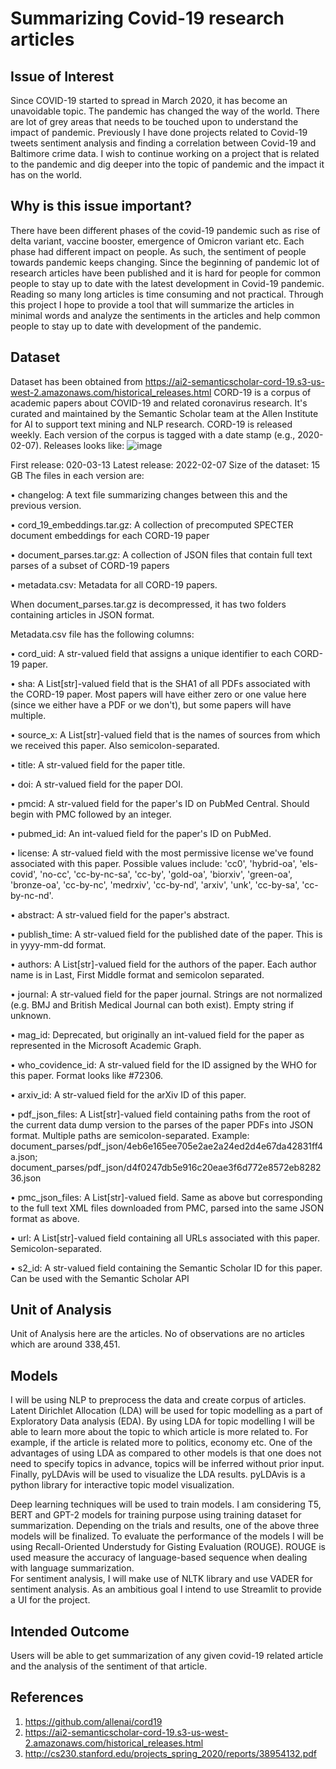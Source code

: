 # Summarizing Covid-19 research articles
## Issue of Interest
Since COVID-19 started to spread in March 2020, it has become an unavoidable topic. The pandemic has changed the way of the world. There are lot of grey areas that needs to be touched upon to understand the impact of pandemic. Previously I have done projects related to Covid-19 tweets sentiment analysis and finding a correlation between Covid-19 and Baltimore crime data. I wish to continue working on a project that is related to the pandemic and dig deeper into the topic of pandemic and the impact it has on the world.
## Why is this issue important?
There have been different phases of the covid-19 pandemic such as rise of delta variant, vaccine booster, emergence of Omicron variant etc. Each phase had different impact on people. As such, the sentiment of people towards pandemic keeps changing. Since the beginning of pandemic lot of research articles have been published and it is hard for people for common people to stay up to date with the latest development in Covid-19 pandemic. Reading so many long articles is time consuming and not practical. Through this project I hope to provide a tool that will summarize the articles in minimal words and analyze the sentiments in the articles and help common people to stay up to date with development of the pandemic. 
## Dataset
Dataset has been obtained from 
https://ai2-semanticscholar-cord-19.s3-us-west-2.amazonaws.com/historical_releases.html
CORD-19 is a corpus of academic papers about COVID-19 and related coronavirus research. It's curated and maintained by the Semantic Scholar team at the Allen Institute for AI to support text mining and NLP research.
CORD-19 is released weekly. Each version of the corpus is tagged with a date stamp (e.g., 2020-02-07). Releases looks like:
![image](https://user-images.githubusercontent.com/95871147/153780062-40e8a9e4-e564-4055-94aa-4e492366a762.png)


 
First release: 020-03-13
Latest release: 2022-02-07
Size of the dataset: 15 GB
The files in each version are:

•	changelog: A text file summarizing changes between this and the previous version.

•	cord_19_embeddings.tar.gz: A collection of precomputed SPECTER document embeddings for each CORD-19 paper

•	document_parses.tar.gz: A collection of JSON files that contain full text parses of a subset of CORD-19 papers

•	metadata.csv: Metadata for all CORD-19 papers.

When document_parses.tar.gz is decompressed, it has two folders containing articles in JSON format. 

Metadata.csv file has the following columns:

•	cord_uid: A str-valued field that assigns a unique identifier to each CORD-19 paper.

•	sha: A List[str]-valued field that is the SHA1 of all PDFs associated with the CORD-19 paper. Most papers will have either zero or one value here (since we either have a PDF or we don't), but some papers will have multiple. 

•	source_x: A List[str]-valued field that is the names of sources from which we received this paper. Also semicolon-separated. 

•	title: A str-valued field for the paper title.

•	doi: A str-valued field for the paper DOI.

•	pmcid: A str-valued field for the paper's ID on PubMed Central. Should begin with PMC followed by an integer.

•	pubmed_id: An int-valued field for the paper's ID on PubMed.

•	license: A str-valued field with the most permissive license we've found associated with this paper. Possible values include: 'cc0', 'hybrid-oa', 'els-covid', 'no-cc', 'cc-by-nc-sa', 'cc-by', 'gold-oa', 'biorxiv', 'green-oa', 'bronze-oa', 'cc-by-nc', 'medrxiv', 'cc-by-nd', 'arxiv', 'unk', 'cc-by-sa', 'cc-by-nc-nd'.

•	abstract: A str-valued field for the paper's abstract.

•	publish_time: A str-valued field for the published date of the paper. This is in yyyy-mm-dd format. 

•	authors: A List[str]-valued field for the authors of the paper. Each author name is in Last, First Middle format and semicolon separated.

•	journal: A str-valued field for the paper journal. Strings are not normalized (e.g. BMJ and British Medical Journal can both exist). Empty string if unknown.

•	mag_id: Deprecated, but originally an int-valued field for the paper as represented in the Microsoft Academic Graph.

•	who_covidence_id: A str-valued field for the ID assigned by the WHO for this paper. Format looks like #72306.

•	arxiv_id: A str-valued field for the arXiv ID of this paper.

•	pdf_json_files: A List[str]-valued field containing paths from the root of the current data dump version to the parses of the paper PDFs into JSON format. Multiple paths are semicolon-separated. Example: document_parses/pdf_json/4eb6e165ee705e2ae2a24ed2d4e67da42831ff4a.json; document_parses/pdf_json/d4f0247db5e916c20eae3f6d772e8572eb828236.json

•	pmc_json_files: A List[str]-valued field. Same as above but corresponding to the full text XML files downloaded from PMC, parsed into the same JSON format as above.

•	url: A List[str]-valued field containing all URLs associated with this paper. Semicolon-separated.

•	s2_id: A str-valued field containing the Semantic Scholar ID for this paper. Can be used with the Semantic Scholar API 

## Unit of Analysis
Unit of Analysis here are the articles. No of observations are no articles which are around 338,451.
## Models
I will be using NLP to preprocess the data and create corpus of articles.
Latent Dirichlet Allocation (LDA) will be used for topic modelling as a part of Exploratory Data analysis (EDA). By using LDA for topic modelling I will be able to learn more about the topic to which article is more related to. For example, if the article is related more to politics, economy etc. One of the advantages of using LDA as compared to other models is that one does not need to specify topics in advance, topics will be inferred without prior input. Finally, pyLDAvis will be used to visualize the LDA results. pyLDAvis is a python library for interactive topic model visualization.

Deep learning techniques will be used to train models. I am considering T5, BERT and GPT-2 models for training purpose using training dataset for summarization. Depending on the trials and results, one of the above three models will be finalized. To evaluate the performance of the models I will be using Recall-Oriented Understudy for Gisting Evaluation (ROUGE). ROUGE is used measure the accuracy of language-based sequence when dealing with language summarization.   
For sentiment analysis, I will make use of NLTK library and use VADER for sentiment analysis. 
As an ambitious goal I intend to use Streamlit to provide a UI for the project.
## Intended Outcome
Users will be able to get summarization of any given covid-19 related article and the analysis of the sentiment of that article. 
## References
1) https://github.com/allenai/cord19
2) https://ai2-semanticscholar-cord-19.s3-us-west-2.amazonaws.com/historical_releases.html
3) http://cs230.stanford.edu/projects_spring_2020/reports/38954132.pdf
